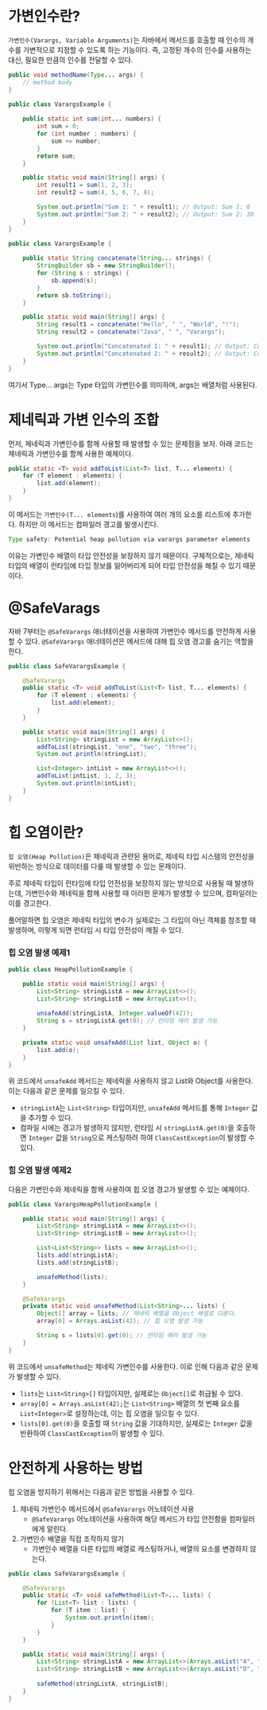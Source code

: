 # 가변인수란?
`가변인수(Varargs, Variable Arguments)`는 자바에서 메서드를 호출할 때 인수의 개수를 가변적으로 지정할 수 있도록 하는 기능이다. 즉, 고정된 개수의 인수를 사용하는 대신, 필요한 만큼의 인수를 전달할 수 있다.

```java
public void methodName(Type... args) {
    // method body
}
```

```java
public class VarargsExample {
    
    public static int sum(int... numbers) {
        int sum = 0;
        for (int number : numbers) {
            sum += number;
        }
        return sum;
    }

    public static void main(String[] args) {
        int result1 = sum(1, 2, 3);
        int result2 = sum(4, 5, 6, 7, 8);

        System.out.println("Sum 1: " + result1); // Output: Sum 1: 6
        System.out.println("Sum 2: " + result2); // Output: Sum 2: 30
    }
}
```

```java
public class VarargsExample {
    
    public static String concatenate(String... strings) {
        StringBuilder sb = new StringBuilder();
        for (String s : strings) {
            sb.append(s);
        }
        return sb.toString();
    }

    public static void main(String[] args) {
        String result1 = concatenate("Hello", " ", "World", "!");
        String result2 = concatenate("Java", " ", "Varargs");

        System.out.println("Concatenated 1: " + result1); // Output: Concatenated 1: Hello World!
        System.out.println("Concatenated 2: " + result2); // Output: Concatenated 2: Java Varargs
    }
}
```
여기서 Type... args는 Type 타입의 가변인수를 의미하며, args는 배열처럼 사용된다.


# 제네릭과 가변 인수의 조합
먼저, 제네릭과 가변인수를 함께 사용할 때 발생할 수 있는 문제점을 보자. 아래 코드는 제네릭과 가변인수를 함께 사용한 예제이다.

```java
public static <T> void addToList(List<T> list, T... elements) {
    for (T element : elements) {
        list.add(element);
    }
}
```

이 메서드는 `가변인수(T... elements`)를 사용하여 여러 개의 요소를 리스트에 추가한다. 하지만 이 메서드는 컴파일러 경고를 발생시킨다.
```java
Type safety: Potential heap pollution via varargs parameter elements
```

이유는 가변인수 배열이 타입 안전성을 보장하지 않기 때문이다. 구체적으로는, 제네릭 타입의 배열이 런타임에 타입 정보를 잃어버리게 되어 타입 안전성을 해칠 수 있기 때문이다.

# @SafeVarags
자바 7부터는 `@SafeVarargs` 애너테이션을 사용하여 가변인수 메서드를 안전하게 사용할 수 있다. `@SafeVarargs` 애너테이션은 메서드에 대해 힙 오염 경고를 숨기는 역할을 한다.

```java
public class SafeVarargsExample {

    @SafeVarargs
    public static <T> void addToList(List<T> list, T... elements) {
        for (T element : elements) {
            list.add(element);
        }
    }

    public static void main(String[] args) {
        List<String> stringList = new ArrayList<>();
        addToList(stringList, "one", "two", "three");
        System.out.println(stringList);

        List<Integer> intList = new ArrayList<>();
        addToList(intList, 1, 2, 3);
        System.out.println(intList);
    }
}
```

# 힙 오염이란?
`힙 오염(Heap Pollution)`은 제네릭과 관련된 용어로, 제네릭 타입 시스템의 안전성을 위반하는 방식으로 데이터를 다룰 때 발생할 수 있는 문제이다.

주로 제네릭 타입이 런타임에 타입 안전성을 보장하지 않는 방식으로 사용될 때 발생하는데, 가변인수와 제네릭을 함께 사용할 때 이러한 문제가 발생할 수 있으며, 컴파일러는 이를 경고한다.

풀어말하면 힙 오염은 제네릭 타입의 변수가 실제로는 그 타입이 아닌 객체를 참조할 때 발생하며, 이렇게 되면 런타임 시 타입 안전성이 깨질 수 있다.


### 힙 오염 발생 예제1
```java
public class HeapPollutionExample {

    public static void main(String[] args) {
        List<String> stringListA = new ArrayList<>();
        List<String> stringListB = new ArrayList<>();
        
        unsafeAdd(stringListA, Integer.valueOf(42));
        String s = stringListA.get(0); // 런타임 에러 발생 가능
    }

    private static void unsafeAdd(List list, Object o) {
        list.add(o);
    }
}
```
위 코드에서 `unsafeAdd` 메서드는 제네릭을 사용하지 않고 List와 Object를 사용한다. 이는 다음과 같은 문제를 일으킬 수 있다.

- `stringListA`는 `List<String>` 타입이지만, `unsafeAdd` 메서드를 통해 `Integer` 값을 추가할 수 있다.
- 컴파일 시에는 경고가 발생하지 않지만, 런타임 시 `stringListA.get(0)`을 호출하면 `Integer` 값을 `String`으로 캐스팅하려 하여 `ClassCastException`이 발생할 수 있다.

### 힘 오염 발생 예제2
다음은 가변인수와 제네릭을 함께 사용하여 힙 오염 경고가 발생할 수 있는 예제이다.
```java
public class VarargsHeapPollutionExample {

    public static void main(String[] args) {
        List<String> stringListA = new ArrayList<>();
        List<String> stringListB = new ArrayList<>();

        List<List<String>> lists = new ArrayList<>();
        lists.add(stringListA);
        lists.add(stringListB);

        unsafeMethod(lists);
    }

    @SafeVarargs
    private static void unsafeMethod(List<String>... lists) {
        Object[] array = lists; // 제네릭 배열을 Object 배열로 다룬다.
        array[0] = Arrays.asList(42); // 힙 오염 발생 가능

        String s = lists[0].get(0); // 런타임 에러 발생 가능
    }
}
```
위 코드에서 `unsafeMethod`는 제네릭 가변인수를 사용한다. 이로 인해 다음과 같은 문제가 발생할 수 있다.

- `lists`는 `List<String>[]` 타입이지만, 실제로는 `Object[]`로 취급될 수 있다.
- `array[0] = Arrays.asList(42);`는 `List<String>` 배열의 첫 번째 요소를 `List<Integer>`로 설정하는데, 이는 힙 오염을 일으킬 수 있다.
- `lists[0].get(0)`을 호출할 때 `String` 값을 기대하지만, 실제로는 `Integer` 값을 반환하여 `ClassCastException`이 발생할 수 있다.

# 안전하게 사용하는 방법
힙 오염을 방지하기 위해서는 다음과 같은 방법을 사용할 수 있다.
1. 제네릭 가변인수 메서드에서 `@SafeVarargs` 어노테이션 사용
   - `@SafeVarargs` 어노테이션을 사용하여 해당 메서드가 타입 안전함을 컴파일러에게 알린다.
2. 가변인수 배열을 직접 조작하지 않기
   - 가변인수 배열을 다른 타입의 배열로 캐스팅하거나, 배열의 요소를 변경하지 않는다.
```java
public class SafeVarargsExample {

    @SafeVarargs
    public static <T> void safeMethod(List<T>... lists) {
        for (List<T> list : lists) {
            for (T item : list) {
                System.out.println(item);
            }
        }
    }

    public static void main(String[] args) {
        List<String> stringListA = new ArrayList<>(Arrays.asList("A", "B", "C"));
        List<String> stringListB = new ArrayList<>(Arrays.asList("D", "E", "F"));
        
        safeMethod(stringListA, stringListB);
    }
}
```


